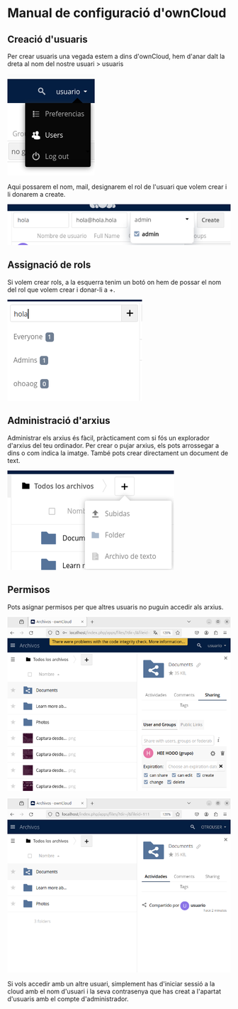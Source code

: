 # Manual de configuració d'ownCloud

## Creació d'usuaris

Per crear usuaris una vegada estem a dins d'ownCloud, hem d'anar dalt la dreta al nom del nostre usuari > usuaris

![Usuaris](Usuaris.png)

Aqui possarem el nom, mail, designarem el rol de l'usuari que volem crear i li donarem a create.

![Usuaris](hola.png)

## Assignació de rols

Si volem crear rols, a la esquerra tenim un botó on hem de possar el nom del rol que volem crear i donar-li a +.

![Rol](creausuario.png)

## Administració d'arxius

Administrar els arxius és fàcil, pràcticament com si fós un explorador d'arxius del teu ordinador. 
Per crear o pujar arxius, els pots arrossegar a dins o com indica la imatge. També pots crear directament un document de text.

![arxius](subir_archivos.png)

## Permisos

Pots asignar permisos per que altres usuaris no puguin accedir als arxius.

![permisos](PERMISOS.png)

![PERMISOS](LAPRUEBA.png)

Si vols accedir amb un altre usuari, simplement has d'iniciar sessió a la cloud amb el nom d'usuari i la seva contrasenya que has creat a l'apartat d'usuaris amb el compte d'administrador.